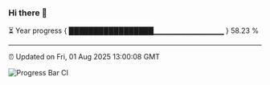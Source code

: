 ### Hi there 👋

⏳ Year progress { █████████████████▁▁▁▁▁▁▁▁▁▁▁▁▁ } 58.23 %

---

⏰ Updated on Fri, 01 Aug 2025 13:00:08 GMT

![Progress Bar CI](https://github.com/DhruviPatel157/GitHub-Actions-Demo/workflows/Progress%20Bar%20CI/badge.svg)
